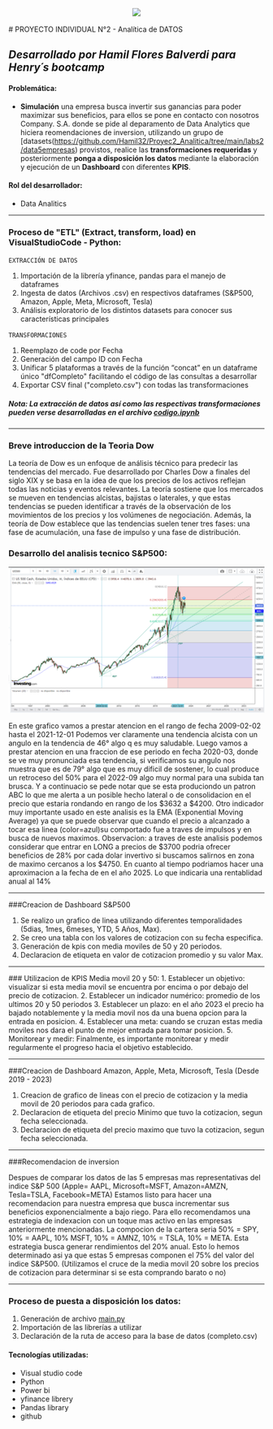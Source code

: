 <p align=center><img src=https://assets.soyhenry.com/logos/LOGO-HENRY-04.png><p> 
# PROYECTO INDIVIDUAL N°2 - Analítica de DATOS

## *Desarrollado por Hamil Flores Balverdi para Henry´s bootcamp* 


#### Problemática:
- **Simulación** una empresa busca invertir sus ganancias para poder maximizar sus beneficios, para ellos se pone en contacto con nosotros Company. S.A. donde se pide al deparamento de Data Analytics que hiciera reomendaciones de inversion, utilizando un grupo de [datasets(https://github.com/Hamil32/Proyec2_Analitica/tree/main/labs2/data5empresas) provistos, realice las **transformaciones requeridas** y posteriormente **ponga a disposición los datos** mediante la elaboración y ejecución de un **Dashboard** con diferentes **KPIS**.

#### Rol del desarrollador:
- Data Analitics

<hr> 

### Proceso de "ETL" (Extract, transform, load) en VisualStudioCode - Python:

`EXTRACCIÓN DE DATOS`


1. Importación de la librería yfinance, pandas para el manejo de dataframes
2. Ingesta de datos (Archivos .csv) en respectivos dataframes (S&P500, Amazon, Apple, Meta, Microsoft, Tesla)
3. Análisis exploratorio de los distintos datasets para conocer sus características principales
   
`TRANSFORMACIONES`

1. Reemplazo de code por Fecha
2. Generación del campo ID con Fecha
3. Unificar 5 plataformas a través de la función “concat” en un dataframe único "dfCompleto" facilitando el código de las consultas a desarrollar
4. Exportar CSV final ("completo.csv") con todas las transformaciones
##### *Nota: La extracción de datos así como las respectivas transformaciones pueden verse desarrolladas en el archivo [codigo.ipynb]( https://github.com/amysler/Proyecto_individual_data_engineer-Henry_bootcamp-DTS06/blob/main/ETL.ipynb)*
  
  <hr> 

### Breve introduccion de la Teoria Dow

La teoría de Dow es un enfoque de análisis técnico para predecir las tendencias del mercado. Fue desarrollado por Charles Dow a finales del siglo XIX y se basa en la idea de que los precios de los activos reflejan todas las noticias y eventos relevantes. La teoría sostiene que los mercados se mueven en tendencias alcistas, bajistas o laterales, y que estas tendencias se pueden identificar a través de la observación de los movimientos de los precios y los volúmenes de negociación. Además, la teoría de Dow establece que las tendencias suelen tener tres fases: una fase de acumulación, una fase de impulso y una fase de distribución.

### Desarrollo del analisis tecnico S&P500:

<p align=center><img src=https://github.com/Hamil32/Proyec2_Analitica/blob/main/labs2/S%26P500GRAFICO.png><p>

En este grafico vamos a prestar  atencion en el rango de fecha 2009-02-02 hasta el 2021-12-01
Podemos ver claramente una tendencia alcista con un angulo en la tendencia de 46° algo q es muy saludable.
Luego vamos a prestar atencion en una fraccion de ese periodo en fecha 2020-03, donde se ve muy pronunciada esa tendencia, si verificamos su angulo nos muestra que es de 79° algo que es muy dificil de sostener, lo cual produce un retroceso del 50% para el 2022-09 algo muy normal para una subida tan brusca.
Y a continuacio se pede notar que se esta produciondo un patron ABC lo que me alerta a un posible hecho lateral o de consolidacion en el precio que estaria rondando en rango de los $3632 a $4200.
Otro indicador muy importante usado en este analisis es la EMA (Exponential Moving Average) ya que se puede observar que cuando el precio a alcanzado a tocar esa linea (color=azul)su comportado fue a traves de impulsos y en busca de nuevos maximos.
Observacion: a traves de este analisis podemos considerar que entrar en LONG a precios de $3700 podria ofrecer beneficios de 28% por cada dolar invertivo si buscamos salirnos en zona de maximo cercanos a los $4750. En cuanto al tiempo podriamos hacer una aproximacion a la fecha de en el año 2025. Lo que indicaria una rentablidad anual al 14%

<hr>

 ###Creacion de Dashboard S&P500
1. Se realizo un grafico de linea utilizando diferentes temporalidades (5dias, 1mes, 6meses, YTD, 5 Años, Max).
2. Se creo una tabla con los valores de cotizacion con su fecha especifica.
3. Generación de kpis con media moviles de 50 y 20 periodos.
4. Declaracion de etiqueta en valor de cotizacion promedio y su valor Max.

<hr>
### Utilizacion de KPIS
Media movil 20 y 50: 
1. Establecer un objetivo: visualizar si esta media movil se encuentra por encima o por debajo del precio de cotizacion.
2. Establecer un indicador numérico: promedio de los ultimos 20 y 50 periodos
3. Establecer un plazo: en el año 2023 el precio ha bajado notablemente y la media movil nos da una buena opcion para la entrada en posicion.
4. Establecer una meta: cuando se cruzan estas media moviles nos dara el punto de mejor entrada para tomar posicion.
5. Monitorear y medir: Finalmente, es importante monitorear y medir regularmente el progreso hacia el objetivo establecido.

<hr>

 ###Creacion de Dashboard Amazon, Apple, Meta, Microsoft, Tesla (Desde 2019 - 2023)
 1. Creacion de grafico de lineas con el precio de cotizacion y la media movil de 20 periodos para cada grafico.
 2. Declaracion de etiqueta del precio Minimo que tuvo la cotizacion, segun fecha seleccionada.
 3. Declaracion de etiqueta del precio maximo que tuvo la cotizacion, segun fecha seleccionada.

<hr>
###Recomendacion de inversion

Despues de comparar los datos de las 5 empresas mas representativas del indice S&P 500 (Apple= AAPL, Microsoft=MSFT, Amazon=AMZN, Tesla=TSLA, Facebook=META)
Estamos listo para hacer una recomendacion para nuestra empresa que busca incrementar sus beneficios exponencialmente a bajo riego.
Para ello recomendamos una estrategia de indexacion con un toque mas activo en las empresas anteriormente mencionadas.
La compocion de la cartera seria 50% = SPY, 10% = AAPL, 10% MSFT, 10% = AMNZ, 10% = TSLA, 10% = META.
Esta estrategia busca generar rendimientos del 20% anual.
Esto lo hemos determinado asi ya que estas 5 empresas componen el 75% del valor del indice S&P500. (Utilizamos el cruce de la media movil 20 sobre los precios de cotizacion para determinar si se esta comprando barato o no)
<hr>

### Proceso de puesta a disposición los datos: 
1. Generación de archivo [main.py](https://github.com/Hamil32/Proyec2_Analitica/blob/main/README.md)
2. Importación de las librerías a utilizar
4. Declaración de la ruta de acceso para la base de datos (completo.csv)


#### Tecnologías utilizadas:
- Visual studio code
- Python
- Power bi
- yfinance librery
- Pandas library
- github
